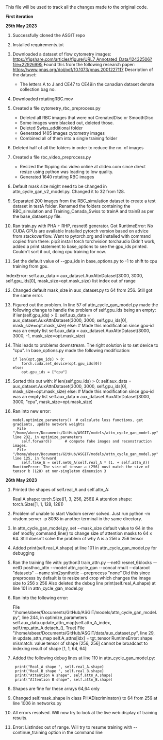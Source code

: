 This file will be used to track all the changes made to the original code.

**First iteration**

**25th May 2023**

1. Successfully cloned the ASGIT repo

2. Installed requirements.txt

3. Downloaded a dataset of flow cytometry images: https://figshare.com/articles/figure/URL7_Annotated_Data/12432506?file=22926995
   Found this from the following research paper: https://www.pnas.org/doi/pdf/10.1073/pnas.2001227117
   Description of the dataset:
      - The letters A to J and CE47 to CE49in the canadian dataset denote collection bag no.

4. Downloaded rotatingRBC.mov

5. Created a file cytometry_rbc_preprocess.py 
   - Deleted all RBC images that were not CrenatedDisc or SmoothDisc
   - Some images were blacked out, deleted those.
   - Deleted Swiss_additional folder
   - Generated 1405 images cytometry images
   - Combined all of them into a single training folder 

6. Deleted half of all the folders in order to reduce the no. of images

7. Created a file rbc_video_preprocess.py
   - Resized the flipping rbc video online at clideo.com since direct resize using python was leading to low quality. 
   - Generated 1640 rotating RBC images

8. Default mask size might need to be changed in attn_cycle_gan_v2_model.py. Changed it to 32 from 128.

9. Separated 200 images from the RBC_simulation dataset to create a test dataset in testA folder. Renamed the folders containing the RBC_simulation and 
   Training_Canada_Swiss to trainA and trainB as per the base_dataset.py file. 

10. Ran train.py with PHA + RHP, resnet6 generator.
    Got RuntimeError: No CUDA GPUs are available
    Installed pytorch version based on advice from stackoverflow. Went to pytorch.org and installed with command copied from there: 
    pip3 install torch torchvision torchaudio
    Didn't work, added a print statement to base_options to see the gpu_ids printed.
    Couldn't sort it out, doing cpu training for now.

11. Set the default value of --gpu_ids in base_options.py to -1 to shift to cpu training from gpu.  

IndexError: self.aux_data = aux_dataset.AuxAttnDataset(3000, 3000, self.gpu_ids[0], mask_size=opt.mask_size) list index out of range 

12. Changed default mask_size in aux_dataset.py to 64 from 256. Still got the same error. 

13. Figured out the problem. In line 57 of attn_cycle_gan_model.py made the following change to handle the problem of self.gpu_ids being an empty:
        if len(self.gpu_ids) > 0:
            self.aux_data = aux_dataset.AuxAttnDataset(3000, 3000, self.gpu_ids[0], mask_size=opt.mask_size)
        else: # Made this modification since gpu-id was an empty list
            self.aux_data = aux_dataset.AuxAttnDataset(3000, 3000, -1, mask_size=opt.mask_size)

14. This leads to problems downstream. The right solution is to set device to "cpu". In base_options.py made the following modification:

        if len(opt.gpu_ids) > 0:
            torch.cuda.set_device(opt.gpu_ids[0])
        else:
            opt.gpu_ids = ["cpu"]

15. Sorted this out with:
        if len(self.gpu_ids) > 0:
            self.aux_data = aux_dataset.AuxAttnDataset(3000, 3000, self.gpu_ids[0], mask_size=opt.mask_size)
        else: # Made this modification since gpu-id was an empty list
            self.aux_data = aux_dataset.AuxAttnDataset(3000, 3000, "cpu", mask_size=opt.mask_size)

16. Ran into new error: 

        model.optimize_parameters()  # calculate loss functions, get gradients, update network weights
          File "/home/abeer/Documents/GitHub/ASGIT/models/attn_cycle_gan_model.py", line 232, in optimize_parameters
            self.forward()      # compute fake images and reconstruction images.
          File "/home/abeer/Documents/GitHub/ASGIT/models/attn_cycle_gan_model.py", line 125, in forward
            self.fake_B = self.netG_A(self.real_A * (1. + self.attn_A))
        RuntimeError: The size of tensor a (256) must match the size of tensor b (128) at non-singleton dimension 3

**26th May 2023**

1. Printed the shapes of self.real_A and self.attn_A:

   Real A shape:  torch.Size([1, 3, 256, 256])
   A attention shape:  torch.Size([1, 1, 128, 128])

2. Problem of unable to start Visdom server solved. Just run python -m visdom.server -p 8098 in another terminal in the same directory. 

3. In attn_cycle_gan_model.py, set --mask_size default value to 64 in the def modfiy_command_line() to change size of attention masks to 64 x 64.
   Still doesn't solve the problem of why A is a 256 x 256 tensor

4. Added print(self.real_A.shape) at line 101 in attn_cycle_gan_model.py for debugging

5. Ran the training file with:
    python3 train_attn.py --netG resnet_6blocks --netD posthoc_attn --model attn_cycle_gan --concat rmult --dataroot "datasets" --name sim2synthetic --preprocess "none"
   Did this since preprocess by default is to resize and crop which changes the image size to 256 x 256 
   Also deleted the debug line print(self.real_A.shape) at line 101 in attn_cycle_gan_model.py

6. Ran into the following error:

    File "/home/abeer/Documents/GitHub/ASGIT/models/attn_cycle_gan_model.py", line 244, in optimize_parameters
    self.aux_data.update_attn_map(self.attn_A_index, self.tmp_attn_A.detach_(), True)
  File "/home/abeer/Documents/GitHub/ASGIT/data/aux_dataset.py", line 29, in update_attn_map
    self.A_attns[idx] = tgt_tensor
    RuntimeError: shape mismatch: value tensor of shape [256, 256] cannot be broadcast to indexing result of shape [1, 1, 64, 64]

7. Added the following debug lines at line 110 in attn_cycle_gan_model.py:

        print("Real_A shape ", self.real_A.shape)
        print("Real_B shape ", self.real_B.shape)
        print("Attention A shape", self.attn_A.shape)
        print("Attention B shape", self.attn_B.shape)

8. Shapes are fine for these arrays 64,64 only

9. Changed self.mask_shape in class PHADiscriminator() to 64 from 256 at line 1006 in networks.py 

10. All errors resolved. Will now try to look at the live web display of training results.

11. Error: ListIndex out of range. Will try to resume training with --continue_training option in the command line



 